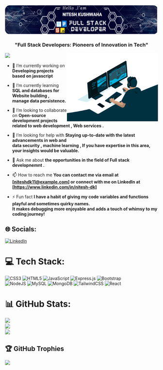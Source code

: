 ![logo](https://github.com/nitesh-dk11/nitesh-dk11/blob/main/banner.png)


<h3 align="center">"Full Stack Developers: Pioneers of Innovation in Tech"</h3>
<img align="right" alt="coding" width="300" src="https://github.com/nitesh-dk11/nitesh-dk11/blob/main/gif.gif">

[![](https://visitcount.itsvg.in/api?id=nitesh-dk11&icon=7&color=1)](https://visitcount.itsvg.in)

- 🔭 I’m currently working on **Developing projects based on javascript**

- 🌱 I’m currently learning **SQL and databases for Website building , manage data persistence.**

- 👯 I’m looking to collaborate on **Open-source development projects related to web development , Web services .**
- 🤝 I’m looking for help with **Staying up-to-date with the latest advancements in web and  <br> data security , machine learning ,
If you have expertise in this area, your insights would be valuable.**

- 💬 Ask me about **the opportunities in the field of Full stack developnemnt .**

- 📫 How to reach me **You can contact me via email at [niteshdk11@example.com] or connect with me on LinkedIn at [https://www.linkedin.com/in/nitesh-dk]**

- ⚡ Fun fact **I have a habit of giving my code variables and functions playful and sometimes quirky names. <br> It makes debugging more enjoyable and adds a touch of whimsy to my coding journey!**

## 🌐 Socials:
[![LinkedIn](https://img.shields.io/badge/LinkedIn-%230077B5.svg?logo=linkedin&logoColor=white)](https://www.linkedin.com/in/nitesh-dk) 

# 💻 Tech Stack:
![CSS3](https://img.shields.io/badge/css3-%231572B6.svg?style=for-the-badge&logo=css3&logoColor=white) ![HTML5](https://img.shields.io/badge/html5-%23E34F26.svg?style=for-the-badge&logo=html5&logoColor=white) ![JavaScript](https://img.shields.io/badge/javascript-%23323330.svg?style=for-the-badge&logo=javascript&logoColor=%23F7DF1E) ![Express.js](https://img.shields.io/badge/express.js-%23404d59.svg?style=for-the-badge&logo=express&logoColor=%2361DAFB) ![Bootstrap](https://img.shields.io/badge/bootstrap-%23563D7C.svg?style=for-the-badge&logo=bootstrap&logoColor=white) <br> ![NodeJS](https://img.shields.io/badge/node.js-6DA55F?style=for-the-badge&logo=node.js&logoColor=white) ![MySQL](https://img.shields.io/badge/mysql-%2300f.svg?style=for-the-badge&logo=mysql&logoColor=white) ![MongoDB](https://img.shields.io/badge/MongoDB-%234ea94b.svg?style=for-the-badge&logo=mongodb&logoColor=white) ![TailwindCSS](https://img.shields.io/badge/tailwindcss-%2338B2AC.svg?style=for-the-badge&logo=tailwind-css&logoColor=white) ![React](https://img.shields.io/badge/react-%2320232a.svg?style=for-the-badge&logo=react&logoColor=%2361DAFB)
# 📊 GitHub Stats:
![](https://github-readme-stats.vercel.app/api?username=nitesh-dk11&theme=merko&hide_border=false&include_all_commits=false&count_private=false)<br/>
![](https://github-readme-streak-stats.herokuapp.com/?user=nitesh-dk11&theme=merko&hide_border=false)<br/>
![](https://github-readme-stats.vercel.app/api/top-langs/?username=nitesh-dk11&theme=merko&hide_border=false&include_all_commits=false&count_private=false&layout=compact)

## 🏆 GitHub Trophies
![](https://github-profile-trophy.vercel.app/?username=nitesh-dk11&theme=algolia&no-frame=true&no-bg=true&margin-w=4)













